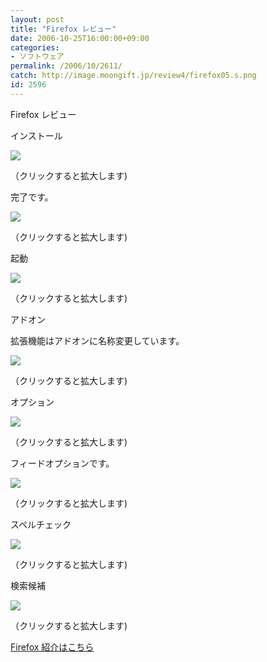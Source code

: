 ```yaml
---
layout: post
title: "Firefox レビュー"
date: 2006-10-25T16:00:00+09:00
categories:
- ソフトウェア
permalink: /2006/10/2611/
catch: http://image.moongift.jp/review4/firefox05.s.png
id: 2596
---
```

Firefox レビュー  
<!--more-->

インストール

  

[![](http://image.moongift.jp/review4/firefox01.s.png)](http://image.moongift.jp/review4/firefox01.png)  
  
（クリックすると拡大します)

  

完了です。

  

[![](http://image.moongift.jp/review4/firefox02.s.png)](http://image.moongift.jp/review4/firefox02.png)  
  
（クリックすると拡大します)

  

起動

  

[![](http://image.moongift.jp/review4/firefox03.s.png)](http://image.moongift.jp/review4/firefox03.png)  
  
（クリックすると拡大します)

  

アドオン

  

拡張機能はアドオンに名称変更しています。

  

[![](http://image.moongift.jp/review4/firefox04.s.png)](http://image.moongift.jp/review4/firefox04.png)  
  
（クリックすると拡大します)

  

オプション

  

[![](http://image.moongift.jp/review4/firefox05.s.png)](http://image.moongift.jp/review4/firefox05.png)  
  
（クリックすると拡大します)

  

フィードオプションです。

  

[![](http://image.moongift.jp/review4/firefox06.s.png)](http://image.moongift.jp/review4/firefox06.png)  
  
（クリックすると拡大します)

  

スペルチェック

  

[![](http://image.moongift.jp/review4/firefox07.s.png)](http://image.moongift.jp/review4/firefox07.png)  
  
（クリックすると拡大します)

  

検索候補

  

[![](http://image.moongift.jp/review4/firefox08.s.png)](http://image.moongift.jp/review4/firefox08.png)  
  
（クリックすると拡大します)

  

[Firefox 紹介はこちら](http://oss.moongift.jp/intro/i-2610.html)

